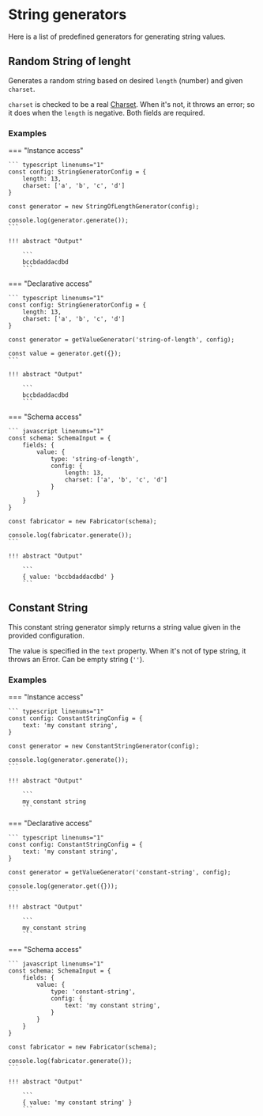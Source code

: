 # String generators

Here is a list of predefined generators for generating string values.


## Random String of lenght

Generates a random string based on desired `length` (number) and given `charset`.

`charset` is checked to be a real [Charset](../../Utils/charset.md). When it's not, 
it throws an error; so it does when the `length` is negative. Both fields are required.


### Examples

=== "Instance access"

    ``` typescript linenums="1"
    const config: StringGeneratorConfig = {
        length: 13,
        charset: ['a', 'b', 'c', 'd']
    }
    
    const generator = new StringOfLengthGenerator(config);
    
    console.log(generator.generate());
    ```
    
    !!! abstract "Output"

        ```
        bccbdaddacdbd
        ```


=== "Declarative access"

    ``` typescript linenums="1"
    const config: StringGeneratorConfig = {
        length: 13,
        charset: ['a', 'b', 'c', 'd']
    }
    
    const generator = getValueGenerator('string-of-length', config);
    
    const value = generator.get({});
    ```
    
    !!! abstract "Output"

        ```
        bccbdaddacdbd
        ```

=== "Schema access"

    ``` javascript linenums="1"
    const schema: SchemaInput = {
        fields: {
            value: {
                type: 'string-of-length',
                config: {
                    length: 13,
                    charset: ['a', 'b', 'c', 'd']
                }
            }
        }
    }
        
    const fabricator = new Fabricator(schema);
        
    console.log(fabricator.generate());
    ```
    
    !!! abstract "Output"

        ```
        { value: 'bccbdaddacdbd' }
        ```


## Constant String

This constant string generator simply returns a string value given
in the provided configuration.

The value is specified in the `text` property. When it's not of type string,
it throws an Error. Can be empty string (`''`).


### Examples

=== "Instance access"

    ``` typescript linenums="1"
    const config: ConstantStringConfig = {
        text: 'my constant string',
    }
    
    const generator = new ConstantStringGenerator(config);
    
    console.log(generator.generate());
    ```
    
    !!! abstract "Output"

        ```
        my constant string
        ```


=== "Declarative access"

    ``` typescript linenums="1"
    const config: ConstantStringConfig = {
        text: 'my constant string',
    }
    
    const generator = getValueGenerator('constant-string', config);
    
    console.log(generator.get({}));
    ```
    
    !!! abstract "Output"

        ```
        my constant string
        ```

=== "Schema access"

    ``` javascript linenums="1"
    const schema: SchemaInput = {
        fields: {
            value: {
                type: 'constant-string',
                config: {
                    text: 'my constant string',
                }
            }
        }
    }
        
    const fabricator = new Fabricator(schema);
    
    console.log(fabricator.generate());
    ```
    
    !!! abstract "Output"

        ```
        { value: 'my constant string' }
        ```
